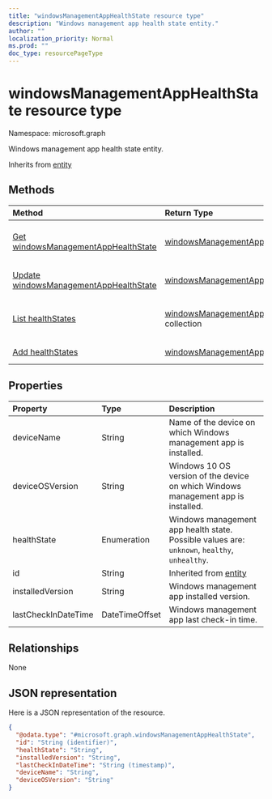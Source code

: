 ```yaml
---
title: "windowsManagementAppHealthState resource type"
description: "Windows management app health state entity."
author: ""
localization_priority: Normal
ms.prod: ""
doc_type: resourcePageType
---
```


# windowsManagementAppHealthState resource type


Namespace: microsoft.graph

Windows management app health state entity.


Inherits from [entity](../resources/entity.md)

## Methods
|Method|Return Type|Description|
|:---|:---|:---|
|[Get windowsManagementAppHealthState](../api/windowsmanagementapphealthstate-get.md)|[windowsManagementAppHealthState](../resources/windowsmanagementapphealthstate.md)|Read properties and relationships of the [windowsManagementAppHealthState](../resources/windowsmanagementapphealthstate.md) object.|
|[Update windowsManagementAppHealthState](../api/windowsmanagementapphealthstate-update.md)|[windowsManagementAppHealthState](../resources/windowsmanagementapphealthstate.md)|Update the properties of a [windowsManagementAppHealthState](../resources/windowsmanagementapphealthstate.md) object.|
|[List healthStates](../api/windowsmanagementapp-list-healthstates.md)|[windowsManagementAppHealthState](../resources/windowsmanagementapphealthstate.md) collection|Get the windowsManagementAppHealthStates from the healthStates navigation property.|
|[Add healthStates](../api/windowsmanagementapp-post-healthstates.md)|[windowsManagementAppHealthState](../resources/windowsmanagementapphealthstate.md)|Add healthStates by posting to the healthStates collection.|

## Properties
|Property|Type|Description|
|:---|:---|:---|
|deviceName|String|Name of the device on which Windows management app is installed.|
|deviceOSVersion|String|Windows 10 OS version of the device on which Windows management app is installed.|
|healthState|Enumeration|Windows management app health state. Possible values are: `unknown`, `healthy`, `unhealthy`.|
|id|String| Inherited from [entity](../resources/entity.md)|
|installedVersion|String|Windows management app installed version.|
|lastCheckInDateTime|DateTimeOffset|Windows management app last check-in time.|

## Relationships
None

## JSON representation
Here is a JSON representation of the resource.
<!-- {
  "blockType": "resource",
  "keyProperty": "id",
  "@odata.type": "microsoft.graph.windowsManagementAppHealthState",
  "baseType": "microsoft.graph.entity",
  "openType": false
}
-->
``` json
{
  "@odata.type": "#microsoft.graph.windowsManagementAppHealthState",
  "id": "String (identifier)",
  "healthState": "String",
  "installedVersion": "String",
  "lastCheckInDateTime": "String (timestamp)",
  "deviceName": "String",
  "deviceOSVersion": "String"
}
```

